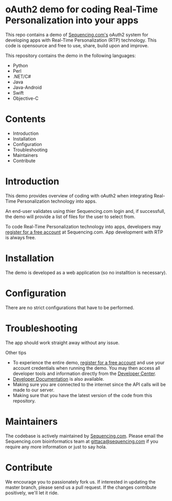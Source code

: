 oAuth2 demo for coding Real-Time Personalization into your apps
=========================================
This repo contains a demo of [Sequencing.com's](https://www.sequencing.com/) oAuth2 system for developing apps with Real-Time Personalization (RTP) technology. This code is opensource and free to use, share, build upon and improve.

This repository contains the demo in the following languages:

* Python
* Perl
* .NET/C#
* Java
* Java-Android
* Swift
* Objective-C


Contents
=========================================
* Introduction
* Installation
* Configuration
* Troubleshooting
* Maintainers
* Contribute

Introduction
=========================================
This demo provides overview of coding with oAuth2 when integrating Real-Time Personalization technology into apps.

An end-user validates using thier Sequencing.com login and, if successfull, the demo will provide a list of files for the user to select from.

To code Real-Time Personalization technology into apps, developers may [register for a free account](https://www.sequencing.com/user/register) at Sequencing.com. App development with RTP is always free.

Installation
======================================
The demo is developed as a web application (so no installtion is necessary).

Configuration
======================================
There are no strict configurations that have to be performed.

Troubleshooting
======================================
The app should work straight away without any issue. 

Other tips

* To experience the entire demo, [register for a free account](https://www.sequencing.com/user/register) and use your account credentials when running the demo. You may then access all developer tools and information directly from the [Developer Center](https://sequencing.com/developer-center).
* [Developer Documentation](https://sequencing.com/developer-documentation) is also available.
* Making sure you are connected to the internet since the API calls will be made to our server.
* Making sure that you have the latest version of the code from this repository.

Maintainers
======================================
The codebase is actively maintained by [Sequencing.com](https://www.sequencing.com/). Please email the Sequencing.com bioinformatics team at gittaca@sequencing.com if you require any more information or just to say hola.

Contribute
======================================
We encourage you to passionately fork us. If interested in updating the master branch, please send us a pull request. If the changes contribute positively, we'll let it ride.
